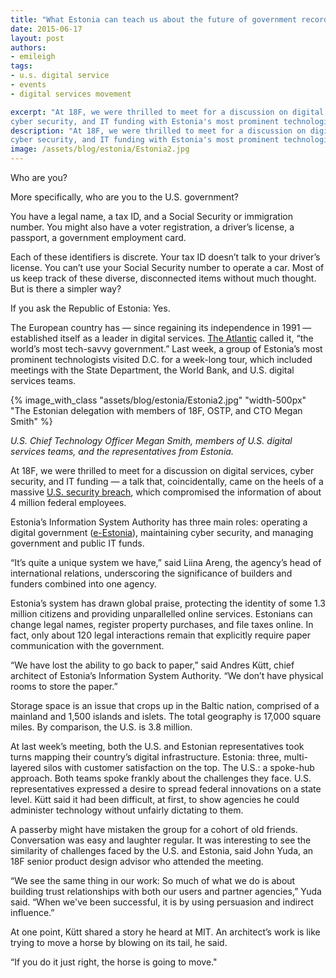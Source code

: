 ```yaml
---
title: "What Estonia can teach us about the future of government records"
date: 2015-06-17
layout: post
authors:
- emileigh
tags:
- u.s. digital service
- events
- digital services movement

excerpt: "At 18F, we were thrilled to meet for a discussion on digital services,
cyber security, and IT funding with Estonia's most prominent technologists."
description: "At 18F, we were thrilled to meet for a discussion on digital services,
cyber security, and IT funding with Estonia's most prominent technologists."
image: /assets/blog/estonia/Estonia2.jpg
---
```


Who are you?

More specifically, who are you to the U.S. government?

You have a legal name, a tax ID, and a Social Security or immigration
number. You might also have a voter registration, a driver’s license, a
passport, a government employment card.

Each of these identifiers is discrete. Your tax ID doesn’t talk to your
driver’s license. You can’t use your Social Security number to operate a
car. Most of us keep track of these diverse, disconnected items without
much thought. But is there a simpler way?

If you ask the Republic of Estonia: Yes.

The European country has — since regaining its independence in 1991 —
established itself as a leader in digital services. [The
Atlantic](http://www.theatlantic.com/international/archive/2014/01/lessons-from-the-worlds-most-tech-savvy-government/283341/)
called it, “the world’s most tech-savvy government.” Last week, a group
of Estonia’s most prominent technologists visited D.C. for a week-long
tour, which included meetings with the State Department, the World Bank,
and U.S. digital services teams.

{% image_with_class "assets/blog/estonia/Estonia2.jpg" "width-500px" "The Estonian delegation with members of 18F, OSTP, and CTO Megan Smith" %}

*U.S. Chief Technology Officer Megan Smith, members of U.S. digital
services teams, and the representatives from Estonia.*

At 18F, we were thrilled to meet for a discussion on digital services,
cyber security, and IT funding — a talk that, coincidentally, came on
the heels of a massive [U.S. security
breach](http://www.google.com/url?q=http%3A%2F%2Fwww.opm.gov%2Fnews%2Freleases%2F2015%2F06%2Fopm-to-notify-employees-of-cybersecurity-incident%2F&sa=D&sntz=1&usg=AFQjCNHJUgo7egn0XNVaECpcNNSdUYnVZQ),
which compromised the information of about 4 million federal employees.

Estonia’s Information System Authority has three main roles: operating a
digital government ([e-Estonia](https://e-estonia.com/)), maintaining
cyber security, and managing government and public IT funds.

“It’s quite a unique system we have,” said Liina Areng, the agency’s
head of international relations, underscoring the significance of
builders and funders combined into one agency.

Estonia’s system has drawn global praise, protecting the identity of
some 1.3 million citizens and providing unparallelled online services.
Estonians can change legal names, register property purchases, and file
taxes online. In fact, only about 120 legal interactions remain that
explicitly require paper communication with the government.

“We have lost the ability to go back to paper,” said Andres Kütt, chief
architect of Estonia’s Information System Authority. “We don’t have
physical rooms to store the paper.”

Storage space is an issue that crops up in the Baltic nation,
comprised of a mainland and 1,500 islands and islets. The total geography is 17,000
square miles. By comparison, the U.S. is 3.8 million.

At last week’s meeting, both the U.S. and Estonian representatives took
turns mapping their country’s digital infrastructure. Estonia: three,
multi-layered silos with customer satisfaction on the top. The U.S.: a
spoke-hub approach. Both teams spoke frankly about the challenges they
face. U.S. representatives expressed a desire to spread federal
innovations on a state level. Kütt said it had been difficult, at first,
to show agencies he could administer technology without unfairly
dictating to them.

A passerby might have mistaken the group for a cohort of old friends.
Conversation was easy and laughter regular. It was interesting to see
the similarity of challenges faced by the U.S. and Estonia, said John
Yuda, an 18F senior product design advisor who attended the meeting.

“We see the same thing in our work: So much of what we do is about
building trust relationships with both our users and partner agencies,”
Yuda said. “When we've been successful, it is by using persuasion and
indirect influence.”

At one point, Kütt shared a story he heard at MIT. An architect’s work
is like trying to move a horse by blowing on its tail, he said.

“If you do it just right, the horse is going to move."
